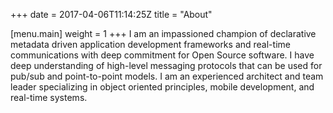 +++
date = 2017-04-06T11:14:25Z
title = "About"

[menu.main]
	weight = 1
+++
I am an impassioned champion of declarative metadata driven application development 
frameworks and real-time communications with deep commitment for Open Source software.
I have deep understanding of high-level messaging protocols that can be used for pub/sub
and point-to-point models. I am an experienced architect and team leader specializing
in object oriented principles, mobile development, and real-time systems.
